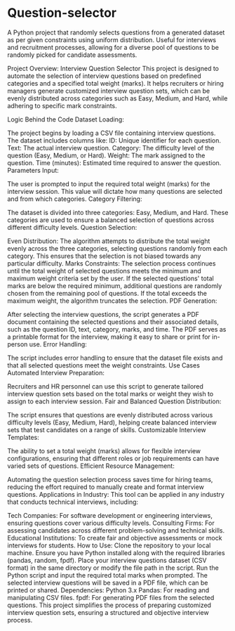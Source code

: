 # Question-selector
A Python project that randomly selects questions from a generated dataset as per given constraints using uniform distribution. Useful for interviews and recruitment processes, allowing for a diverse pool of questions to be randomly picked for candidate assessments.

Project Overview: Interview Question Selector
This project is designed to automate the selection of interview questions based on predefined categories and a specified total weight (marks). It helps recruiters or hiring managers generate customized interview question sets, which can be evenly distributed across categories such as Easy, Medium, and Hard, while adhering to specific mark constraints.

Logic Behind the Code
Dataset Loading:

The project begins by loading a CSV file containing interview questions. The dataset includes columns like:
ID: Unique identifier for each question.
Text: The actual interview question.
Category: The difficulty level of the question (Easy, Medium, or Hard).
Weight: The mark assigned to the question.
Time (minutes): Estimated time required to answer the question.
Parameters Input:

The user is prompted to input the required total weight (marks) for the interview session. This value will dictate how many questions are selected and from which categories.
Category Filtering:

The dataset is divided into three categories: Easy, Medium, and Hard. These categories are used to ensure a balanced selection of questions across different difficulty levels.
Question Selection:

Even Distribution: The algorithm attempts to distribute the total weight evenly across the three categories, selecting questions randomly from each category. This ensures that the selection is not biased towards any particular difficulty.
Marks Constraints: The selection process continues until the total weight of selected questions meets the minimum and maximum weight criteria set by the user.
If the selected questions' total marks are below the required minimum, additional questions are randomly chosen from the remaining pool of questions.
If the total exceeds the maximum weight, the algorithm truncates the selection.
PDF Generation:

After selecting the interview questions, the script generates a PDF document containing the selected questions and their associated details, such as the question ID, text, category, marks, and time.
The PDF serves as a printable format for the interview, making it easy to share or print for in-person use.
Error Handling:

The script includes error handling to ensure that the dataset file exists and that all selected questions meet the weight constraints.
Use Cases
Automated Interview Preparation:

Recruiters and HR personnel can use this script to generate tailored interview question sets based on the total marks or weight they wish to assign to each interview session.
Fair and Balanced Question Distribution:

The script ensures that questions are evenly distributed across various difficulty levels (Easy, Medium, Hard), helping create balanced interview sets that test candidates on a range of skills.
Customizable Interview Templates:

The ability to set a total weight (marks) allows for flexible interview configurations, ensuring that different roles or job requirements can have varied sets of questions.
Efficient Resource Management:

Automating the question selection process saves time for hiring teams, reducing the effort required to manually create and format interview questions.
Applications in Industry:
This tool can be applied in any industry that conducts technical interviews, including:

Tech Companies: For software development or engineering interviews, ensuring questions cover various difficulty levels.
Consulting Firms: For assessing candidates across different problem-solving and technical skills.
Educational Institutions: To create fair and objective assessments or mock interviews for students.
How to Use:
Clone the repository to your local machine.
Ensure you have Python installed along with the required libraries (pandas, random, fpdf).
Place your interview questions dataset (CSV format) in the same directory or modify the file path in the script.
Run the Python script and input the required total marks when prompted.
The selected interview questions will be saved in a PDF file, which can be printed or shared.
Dependencies:
Python 3.x
Pandas: For reading and manipulating CSV files.
fpdf: For generating PDF files from the selected questions.
This project simplifies the process of preparing customized interview question sets, ensuring a structured and objective interview process.
